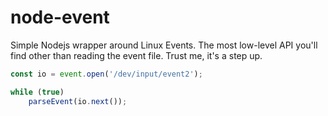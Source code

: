 # node-event
 Simple Nodejs wrapper around Linux Events. The most low-level API you'll find other than reading the event file. Trust me, it's a step up.

 ```typescript
 const io = event.open('/dev/input/event2');

 while (true)
     parseEvent(io.next());
 ```
